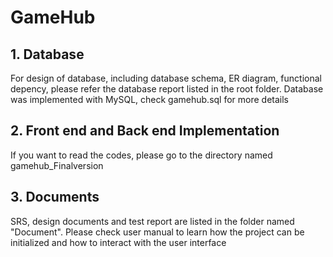 # GameHub

## 1. Database
For design of database, including database schema, ER diagram, functional depency, please refer the database report listed in the root folder.
Database was implemented with MySQL, check gamehub.sql for more details

## 2. Front end and Back end Implementation
If you want to read the codes, please go to the directory named gamehub_Finalversion

## 3. Documents
SRS, design documents and test report are listed in the folder named "Document". Please check user manual to learn how the project can be initialized and how to interact with the user interface
